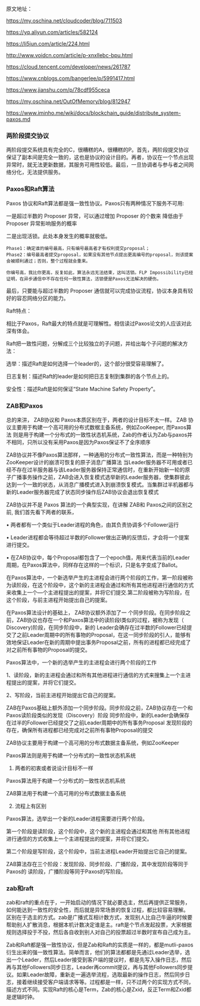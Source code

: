 原文地址：

https://my.oschina.net/cloudcoder/blog/711503

https://yq.aliyun.com/articles/582124

https://li5jun.com/article/224.html

http://www.voidcn.com/article/p-xnxllebc-bpu.html

https://cloud.tencent.com/developer/news/261787

https://www.cnblogs.com/bangerlee/p/5991417.html

https://www.jianshu.com/p/78cdf955ceca

https://my.oschina.net/OutOfMemory/blog/812947

https://www.iminho.me/wiki/docs/blockchain_guide/distribute_system-paxos.md

### 两阶段提交协议

两阶段提交系统具有完全的C，很糟糕的A，很糟糕的P。首先，两阶段提交协议保证了副本间是完全一致的，这也是协议的设计目的。再者，协议在一个节点出现异常时，就无法更新数据，其服务可用性较低。最后，一旦协调者与参与者之间网络分化，无法提供服务。

### Paxos和Raft算法


Paxos 协议和Raft算法都是强一致性协议。Paxos只有两种情况下服务不可用:

一是超过半数的 Proposer 异常，可以通过增加 Proposer 的个数来 降低由于 Proposer 异常影响服务的概率

二是出现活锁。此处本身发生的概率就极低。

```
Phase1：确定谁的编号最高，只有编号最高者才有权利提交proposal；
Phase2：编号最高者提交proposal，如果没有其他节点提出更高编号的proposal，则该提案会被顺利通过；否则，整个过程就会重来。

你编号高，我比你更高，反复如此，算法永远无法结束，这叫活锁。FLP Impossibility已经证明，在异步通信中不存在任何一致性算法，活锁便是Paxos无法解决的硬伤。
```

最后，只要能与超过半数的 Proposer 通信就可以完成协议流程，协议本身具有较好的容忍网络分区的能力。

Raft特点：

相比于Paxos，Raft最大的特点就是可理解性。相信读过Paxos论文的人应该对此深有体会。

Raft把一致性问题，分解成三个比较独立的子问题，并给出每个子问题的解决方法：

选举：描述Raft是如何选择一个leader的，这个部分很受容易理解了。

日志复制：描述Raft的leader是如何把日志复制到集群的各个节点上的。

安全性：描述Raft是如何保证“State Machine Safety Property”。


### ZAB和Paxos 

总的来汫， ZAB协议和 Paxos本质区别在于，两者的设计目标不太一样。 ZAB 协议主要用于构建一个高可用的分布式数椐主备系统，例如ZooKeeper, 而Paxos算法 则是用于构建一个分布式的一致性状态机系统，Zab的作者认为Zab与paxos并不相同，只所以没有采用Paxos是因为Paxos保证不了全序顺序

ZAB协议并不像Paxos算法那样，一种通用的分布式一致性算法，而是一种特别为ZooKeeper设计的崩溃可恢复的原子消息广播算法
当Leader服务器不可用或者已经不存在过半服务器与该Leader服务器保持正常通信时，在重新开始新一轮的原子广播事务操作之前，ZAB会进入恢复模式选举新的Leader服务器，使集群彼此达到一个一致的状态，从消息广播模式进入到崩溃恢复模式。当集群过半机器都与新的Leader服务器完成了状态同步操作后ZAB协议会退出恢复模式

ZAB协议并不是 Paxos 算法的一个典型实现，在讲解 ZAB和 Paxos之间的区别之前, 我们首先看下两者的联系， 

• 两者都有一个类似于Leader进程的角色，由其负责协调多个Follower运行 

• Leader进程都会等待超过半数的Follower做出正确的反馈后，才会将一个提案进行提交。 

• 在ZAB协议中，每个Proposal都包含了一个epoch值，用来代表当前的Leader 周期，在Paxos算法中，同样存在这样的一个标识，只是名字变成了Ballot。

在Paxos算法中，一个新选举产生的主进程会进行两个阶段的工作，第一阶段被称为读阶段，在这个阶段中，这个新的主进程会通过和所有其他进程进行通信的方式来收集上一个—个主进程提出的提案，并将它们提交.第二阶段被称为写阶段，在这个阶段，与前主进程开始提出自己的提案。

在Paxos算法设计的基础上， ZAB协议额外添加了一 个同步阶段。在同步阶段之前，ZAB协议也存在一个和Paxos算法中的读阶段I类似的过程，被称为发现（ Discovery)阶段，在同步阶段中，新的 Leader会确存在过半数的Follower已经提交了之前Leader周期中的所有事物的Proposal，在这一同步阶段的引人，能够有效地保证Leader在新的周期中提出事务Proposal之前，所有的进程都已经完成了对之前所有事物的Proposal的提交。 

Paxos算法中，一个新的选举产生的主进程会进行两个阶段的工作

1、读阶段，新的主进程会通过和所有其他进程进行通信的方式来搜集上一个主进程提出的提案，并将它们提交。

2、写阶段，当前主进程开始提出它自己的提案。

ZAB在Paxos基础上额外添加一个同步阶段。同步阶段之前，ZAB协议存在一个和Paxos读阶段类似的发现（Discovery）阶段
同步阶段中，新的Leader会确保存在过半的Follower已经提交了之前Leader周期中的所有事务Proposal
发现阶段的存在，确保所有进程都已经完成对之前所有事物Proposal的提交

ZAB协议主要用于构建一个高可用的分布式数据主备系统，例如ZooKeeper

Paxos算法则是用于构建一个分布式的一致性状态机系统

1.  两者的初衷或者说设计目标不一样 

Paxos算法用于构建一个分布式的一致性状态机系统 

ZAB算法用于构建一个高可用的分布式数据主备系统 

2. 流程上有区别
 
Paxos算法，选举出一个新的Leader进程需要进行两个阶段。 

第一个阶段是读阶段，这个阶段中，这个新的主进程会通过和其他 所有其他进程进行通信的方式收集上一个主进程提出的提案，并将它们提交。

第二个阶段是写阶段，这个阶段中，当前主进程Leader开始提出它自己的提案。 

ZAB算法存在三个阶段：发现阶段、同步阶段、广播阶段，其中发现阶段等同于Paxos的 读阶段，广播阶段等同于Paxos的写阶段。 

### zab和raft

zab和raft的重点在于，一开始启动的情况下就必要选主，然后再提供正常服务，如何能达到一致性的安全性，而后就是异常场景的恢复过程，都比较容易理解。 区别在于选主的方式。zab是广播式互相计数方式，发现别人比自己牛逼的时候要帮助别人扩散消息，根据本机计数决定谁是主。raft是个节点发起投票，大家根据规则选择投于不投，然后各自收到别人对自己的投票超过半数时宣布自己成为主。

Zab和Raft都是强一致性协议，但是Zab和Raft的实质是一样的，都是mutli-paxos衍生出来的强一致性算法。简单而言，他们的算法都都是先通过Leader选举，选出一个Leader，然后Leader接受到客户端的提议时，都是先写入操作日志，然后再与其他Followers同步日志，Leader再commit提议，再与其他Followers同步提议。如果Leader故障，重新走一遍选举流程，选取最新的操作日志，然后同步日志，接着继续接受客户端请求等等。过程都是一样，只不过两个的实现方式不同，描述方式不同。实现Raft的核心是Term，Zab的核心是Zxid，反正Term和Zxid都是逻辑时钟。





